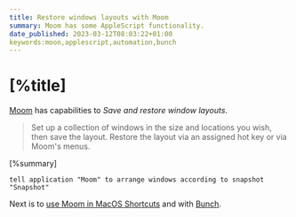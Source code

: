 ```yaml
---
title: Restore windows layouts with Moom
summary: Moom has some AppleScript functionality.
date_published: 2023-03-12T08:03:22+01:00
keywords:moon,applescript,automation,bunch
---
```


# [%title]

[Moom](https://manytricks.com/moom/) has capabilities to _Save and restore window layouts_.

> Set up a collection of windows in the size and locations you wish, then save the layout.  Restore the layout via an assigned hot key or via Moom's menus.

[%summary]

```AppleScript
tell application "Moom" to arrange windows according to snapshot "Snapshot"
```

Next is to [use Moom in MacOS Shortcuts](https://manytricks.com/blog/?p=5662) and with [Bunch](https://brettterpstra.com/2020/09/14/using-moom-with-bunch-for-window-management/).